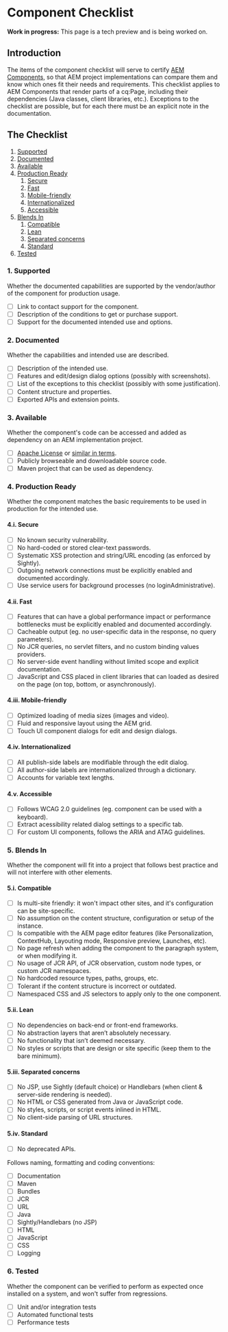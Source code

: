 # Component Checklist

**Work in progress:** This page is a tech preview and is being worked on.

## Introduction

The items of the component checklist will serve to certify [AEM Components](https://docs.adobe.com/docs/en/aem/6-2/develop/components.html), so that AEM project implementations can compare them and know which ones fit their needs and requirements. This checklist applies to AEM Components that render parts of a cq:Page, including their dependencies (Java classes, client libraries, etc.). Exceptions to the checklist are possible, but for each there must be an explicit note in the documentation.


## The Checklist

1. [Supported](#1-supported)
2. [Documented](#2-documented)
3. [Available](#3-available)
4. [Production Ready](#4-production-ready)
    1. [Secure](#4i-secure)
    2. [Fast](#4ii-fast)
    3. [Mobile-friendly](#4iii-mobile-friendly)
    4. [Internationalized](#4iv-internationalized)
    5. [Accessible](#4v-accessible)
5. [Blends In](#5-blends-in)
    1. [Compatible](#5i-compatible)
    2. [Lean](#5ii-lean)
    3. [Separated concerns](#5iii-separated-concerns)
    4. [Standard](#5iv-standard)
6. [Tested](#6-tested)

### 1. Supported

Whether the documented capabilities are supported by the vendor/author of the component for production usage.

- [ ] Link to contact support for the component.
- [ ] Description of the conditions to get or purchase support.
- [ ] Support for the documented intended use and options.

### 2. Documented

Whether the capabilities and intended use are described.

- [ ] Description of the intended use.
- [ ] Features and edit/design dialog options (possibly with screenshots).
- [ ] List of the exceptions to this checklist (possibly with some justification).
- [ ] Content structure and properties.
- [ ] Exported APIs and extension points.

### 3. Available

Whether the component's code can be accessed and added as dependency on an AEM implementation project.

- [ ] [Apache License](http://www.apache.org/licenses/LICENSE-2.0) or [similar in terms](http://www.apache.org/legal/resolved.html#category-a). 
- [ ] Publicly browseable and downloadable source code.
- [ ] Maven project that can be used as dependency.

### 4. Production Ready
Whether the component matches the basic requirements to be used in production for the intended use.

#### 4.i. Secure
- [ ] No known security vulnerability.
- [ ] No hard-coded or stored clear-text passwords.
- [ ] Systematic XSS protection and string/URL encoding (as enforced by Sightly).
- [ ] Outgoing network connections must be explicitly enabled and documented accordingly.
- [ ] Use service users for background processes (no loginAdministrative).

#### 4.ii. Fast
- [ ] Features that can have a global performance impact or performance bottlenecks must be explicitly enabled and documented accordingly.
- [ ] Cacheable output (eg. no user-specific data in the response, no query parameters).
- [ ] No JCR queries, no servlet filters, and no custom binding values providers.
- [ ] No server-side event handling without limited scope and explicit documentation.
- [ ] JavaScript and CSS placed in client libraries that can loaded as desired on the page (on top, bottom, or asynchronously).

#### 4.iii. Mobile-friendly
- [ ] Optimized loading of media sizes (images and video).
- [ ] Fluid and responsive layout using the AEM grid.
- [ ] Touch UI component dialogs for edit and design dialogs.

#### 4.iv. Internationalized
- [ ] All publish-side labels are modifiable through the edit dialog.
- [ ] All author-side labels are internationalized through a dictionary.
- [ ] Accounts for variable text lengths.

#### 4.v. Accessible
- [ ] Follows WCAG 2.0 guidelines (eg. component can be used with a keyboard).
- [ ] Extract acessibility related dialog settings to a specific tab.
- [ ] For custom UI components, follows the ARIA and ATAG guidelines.

### 5. Blends In
Whether the component will fit into a project that follows best practice and will not interfere with other elements.

#### 5.i. Compatible
- [ ] Is multi-site friendly: it won't impact other sites, and it's configuration can be site-specific.
- [ ] No assumption on the content structure, configuration or setup of the instance.
- [ ] Is compatible with the AEM page editor features (like Personalization, ContextHub, Layouting mode, Responsive preview, Launches, etc).
- [ ] No page refresh when adding the component to the paragraph system, or when modifying it.
- [ ] No usage of JCR API, of JCR observation, custom node types, or custom JCR namespaces.
- [ ] No hardcoded resource types, paths, groups, etc.
- [ ] Tolerant if the content structure is incorrect or outdated.
- [ ] Namespaced CSS and JS selectors to apply only to the one component.

#### 5.ii. Lean
- [ ] No dependencies on back-end or front-end frameworks.
- [ ] No abstraction layers that aren’t absolutely necessary.
- [ ] No functionality that isn’t deemed necessary.
- [ ] No styles or scripts that are design or site specific (keep them to the bare minimum).

#### 5.iii. Separated concerns
- [ ] No JSP, use Sightly (default choice) or Handlebars (when client & server-side rendering is needed).
- [ ] No HTML or CSS generated from Java or JavaScript code.
- [ ] No styles, scripts, or script events inlined in HTML.
- [ ] No client-side parsing of URL structures.

#### 5.iv. Standard
- [ ] No deprecated APIs.

Follows naming, formatting and coding conventions:
- [ ] Documentation
- [ ] Maven
- [ ] Bundles
- [ ] JCR
- [ ] URL
- [ ] Java
- [ ] Sightly/Handlebars (no JSP)
- [ ] HTML
- [ ] JavaScript
- [ ] CSS
- [ ] Logging

### 6. Tested
Whether the component can be verified to perform as expected once installed on a system, and won't suffer from regressions.

- [ ] Unit and/or integration tests
- [ ] Automated functional tests
- [ ] Performance tests
